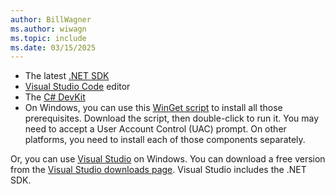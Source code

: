 ```yaml
---
author: BillWagner
ms.author: wiwagn
ms.topic: include
ms.date: 03/15/2025
---
```


- The latest [.NET SDK](https://dotnet.microsoft.com/download)
- [Visual Studio Code](https://code.visualstudio.com) editor
- The [C# DevKit](https://marketplace.visualstudio.com/items?itemName=ms-dotnettools.csdevkit)
- On Windows, you can use this [WinGet script](https://builds.dotnet.microsoft.com/dotnet/install/dotnet_basic_config_docs.winget) to install all those prerequisites. Download the script, then double-click to run it. You may need to accept a User Account Control (UAC) prompt. On other platforms, you need to install each of those components separately.

Or, you can use [Visual Studio](https://visualstudio.com) on Windows. You can download a free version from the [Visual Studio downloads page](https://visualstudio.microsoft.com/downloads). Visual Studio includes the .NET SDK.
